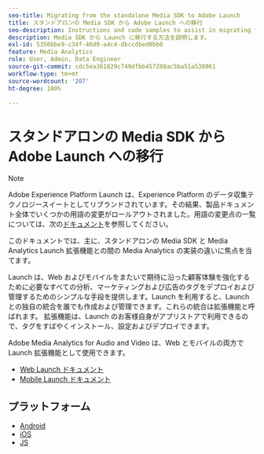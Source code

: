 ```yaml
---
seo-title: Migrating from the standalone Media SDK to Adobe Launch
title: スタンドアロンの Media SDK から Adobe Launch への移行
seo-description: Instructions and code samples to assist in migrating from the Media SDK to Launch.
description: Media SDK から Launch に移行する方法を説明します。
exl-id: 5350bbe9-c34f-46d9-a4c4-dbccdbed0bb0
feature: Media Analytics
role: User, Admin, Data Engineer
source-git-commit: cdc5ea361829c749dfbb457288ac5ba51a530961
workflow-type: tm+mt
source-wordcount: '207'
ht-degree: 100%

---
```


# スタンドアロンの Media SDK から Adobe Launch への移行

>[!NOTE]
>Adobe Experience Platform Launch は、Experience Platform のデータ収集テクノロジースイートとしてリブランドされています。その結果、製品ドキュメント全体でいくつかの用語の変更がロールアウトされました。用語の変更点の一覧については、次の[ドキュメント](https://experienceleague.adobe.com/docs/experience-platform/tags/term-updates.html?lang=ja)を参照してください。

このドキュメントでは、主に、スタンドアロンの Media SDK と Media Analytics Launch 拡張機能との間の Media Analytics の実装の違いに焦点を当てます。

Launch は、Web およびモバイルをまたいで期待に沿った顧客体験を強化するために必要なすべての分析、マーケティングおよび広告のタグをデプロイおよび管理するためのシンプルな手段を提供します。Launch を利用すると、Launch との独自の統合を誰でも作成および管理できます。これらの統合は拡張機能と呼ばれます。
拡張機能は、Launch のお客様自身がアプリストアで利用できるので、タグをすばやくインストール、設定およびデプロイできます。

Adobe Media Analytics for Audio and Video は、Web とモバイルの両方で Launch 拡張機能として使用できます。

* [Web Launch ドキュメント](https://experienceleague.adobe.com/docs/experience-platform/tags/extensions/adobe/media-analytics/overview.html?lang=ja)
* [Mobile Launch ドキュメント](https://developer.adobe.com/client-sdks/documentation/adobe-media-analytics/)

## プラットフォーム

* [Android](/help/legacy/sdk-to-launch/sdk-to-launch-migration-platforms/sdk-to-launch-migration-android.md)
* [iOS](/help/legacy/sdk-to-launch/sdk-to-launch-migration-platforms/sdk-to-launch-migration-ios.md)
* [JS](/help/legacy/sdk-to-launch/sdk-to-launch-migration-platforms/sdk-to-launch-migration-js.md)

